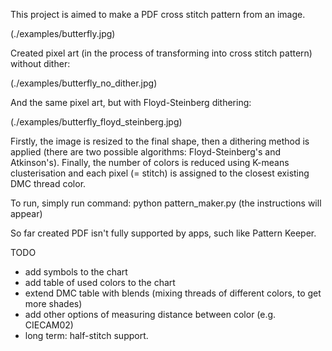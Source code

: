 This project is aimed to make a PDF cross stitch pattern from an image.

(./examples/butterfly.jpg)

Created pixel art (in the process of transforming into cross stitch pattern) without dither:

(./examples/butterfly_no_dither.jpg)

And the same pixel art, but with Floyd-Steinberg dithering:

(./examples/butterfly_floyd_steinberg.jpg)

Firstly, the image is resized to the final shape, then a dithering method is applied (there are two possible algorithms: Floyd-Steinberg's and Atkinson's). Finally, the number of colors is reduced using K-means clusterisation and each pixel (= stitch) is assigned to the closest existing DMC thread color.

To run, simply run command: python pattern_maker.py (the instructions will appear)

So far created PDF isn't fully supported by apps, such like Pattern Keeper.

TODO
- add symbols to the chart
- add table of used colors to the chart
- extend DMC table with blends (mixing threads of different colors, to get more shades)
- add other options of measuring distance between color (e.g. CIECAM02)
- long term: half-stitch support.
